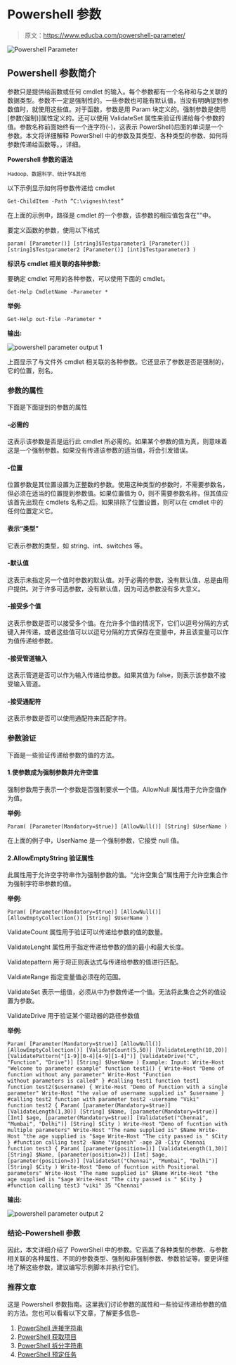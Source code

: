 # Powershell 参数

> 原文：<https://www.educba.com/powershell-parameter/>

![Powershell Parameter](img/db63c6f9fbfdf73ad291fb0cbce58d9e.png)



## Powershell 参数简介

参数只是提供给函数或任何 cmdlet 的输入。每个参数都有一个名称和与之关联的数据类型。参数不一定是强制性的。一些参数也可能有默认值，当没有明确提到参数值时，就使用这些值。对于函数，参数是用 Param 块定义的。强制参数是使用[参数(强制)]属性定义的。还可以使用 ValidateSet 属性来验证传递给每个参数的值。参数名称前面始终有一个连字符(-)，这表示 PowerShell)后面的单词是一个参数。本文将详细解释 PowerShell 中的参数及其类型、各种类型的参数、如何将参数传递给函数等。，详细。

**Powershell 参数的语法**

<small>Hadoop、数据科学、统计学&其他</small>

以下示例显示如何将参数传递给 cmdlet

`Get-ChildItem -Path “C:\vignesh\test”`

在上面的示例中，路径是 cmdlet 的一个参数，该参数的相应值包含在""中。

要定义函数的参数，使用以下格式

`param(
[Parameter()] [string]$Testparameter1
[Parameter()] [string]$Testparameter2
[Parameter()] [int]$Testparameter3
)`

**标识与 cmdlet 相关联的各种参数:**

要确定 cmdlet 可用的各种参数，可以使用下面的 cmdlet。

`Get-Help CmdletName -Parameter *`

**举例:**

`Get-Help out-file -Parameter *`

**输出:**

![powershell parameter output 1](img/4d17db33ee96a62bd5a4b79fba50b97d.png)



上面显示了与文件外 cmdlet 相关联的各种参数。它还显示了参数是否是强制的，它的位置，别名。

### 参数的属性

下面是下面提到的参数的属性

#### -必需的

这表示该参数是否是运行此 cmdlet 所必需的。如果某个参数的值为真，则意味着这是一个强制参数。如果没有传递该参数的适当值，将会引发错误。

#### -位置

位置参数是其位置设置为正整数的参数。使用这种类型的参数时，不需要参数名，但必须在适当的位置提到参数值。如果位置值为 0，则不需要参数名称，但其值应该首先出现在 cmdlets 名称之后。如果排除了位置设置，则可以在 cmdlet 中的任何位置定义它。

#### 表示“类型”

它表示参数的类型，如 string、int、switches 等。

#### -默认值

这表示未指定另一个值时参数的默认值。对于必需的参数，没有默认值，总是由用户提供。对于许多可选参数，没有默认值，因为可选参数没有多大意义。

#### -接受多个值

这表示参数是否可以接受多个值。在允许多个值的情况下，它们以逗号分隔的方式键入并传递，或者这些值可以以逗号分隔的方式保存在变量中，并且该变量可以作为值传递给参数。

#### -接受管道输入

这表示管道是否可以作为输入传递给参数。如果其值为 false，则表示该参数不接受输入管道。

#### -接受通配符

这表示参数是否可以使用通配符来匹配字符。

### 参数验证

下面是一些验证传递给参数的值的方法。

#### 1.使参数成为强制参数并允许空值

强制参数用于表示一个参数是否强制要求一个值。AllowNull 属性用于允许空值作为值。

**举例:**

`Param(
[Parameter(Mandatory=$true)] [AllowNull()] [String] $UserName
)`

在上面的例子中，UserName 是一个强制参数，它接受 null 值。

#### 2.AllowEmptyString 验证属性

此属性用于允许空字符串作为强制参数的值。“允许空集合”属性用于允许空集合作为强制字符串参数的值。

**举例:**

`Param(
[Parameter(Mandatory=$true)] [AllowNull()] [AllowEmptyCollection()] [String] $UserName
)`

ValidateCount 属性用于验证可以传递给参数的值的数量。

ValidateLenght 属性用于指定传递给参数的值的最小和最大长度。

Validatepattern 用于将正则表达式与传递给参数的值进行匹配。

ValdiateRange 指定变量值必须在的范围。

ValidateSet 表示一组值，必须从中为参数传递一个值。无法将此集合之外的值设置为参数。

ValidateDrive 用于验证某个驱动器的路径参数值

**举例:**

`Param(
[Parameter(Mandatory=$true)] [AllowNull()] [AllowEmptyCollection()] [ValidateCount(5,50)] [ValidateLength(10,20)] [ValidatePattern("[1-9][0-4][4-9][1-4]")] [ValidateDrive("C", "Function", "Drive")] [String] $UserName
)
Example:
Input:
Write-Host "Welcome to parameter example"
function test1()
{
Write-Host "Demo of function without any parameter"
Write-Host "Function without parameters is called"
}
#calling test1 function
test1
function test2($username)
{
Write-Host "Demo of Function with a single parameter"
Write-Host "the value of username supplied is" $username
}
#calling test2 function with parameter
test2 -username "Viki"
function test2
{
Param(
[parameter(Mandatory=$true)] [ValidateLength(1,30)] [String] $Name,
[parameter(Mandatory=$true)] [Int] $age,
[parameter(Mandatory=$true)] [ValidateSet("Chennai", "Mumbai", "Delhi")] [String] $City
)
Write-Host "Demo of fucntion with multiple parameters"
Write-Host "The name supplied is" $Name
Write-Host "the age supplied is "$age
Write-Host "The city passed is " $City
}
#function calling
test2 -Name "Vignesh" -age 28 -City Chennai
function test3
{
Param(
[parameter(position=1)] [ValidateLength(1,30)] [String] $Name,
[parameter(position=2)] [Int] $age,
[parameter(position=3)] [ValidateSet("Chennai", "Mumbai", "Delhi")] [String] $City
)
Write-Host "Demo of fucntion with Positional parameters"
Write-Host "The name supplied is" $Name
Write-Host "the age supplied is "$age
Write-Host "The city passed is " $City
}
#function calling
test3 "viki" 35 "Chennai"`

**输出:**

![powershell parameter output 2](img/f9c17ca8d5a3f0fa5449e55be4402651.png)



### 结论–Powershell 参数

因此，本文详细介绍了 PowerShell 中的参数。它涵盖了各种类型的参数、与参数相关联的各种属性、不同的参数类型、强制和非强制参数、参数验证等。要更详细地了解这些参数，建议编写示例脚本并执行它们。

### 推荐文章

这是 Powershell 参数指南。这里我们讨论参数的属性和一些验证传递给参数的值的方法。您也可以看看以下文章，了解更多信息–

1.  [PowerShell 连接字符串](https://www.educba.com/powershell-concatenate-string/)
2.  [PowerShell 获取项目](https://www.educba.com/powershell-get-item/)
3.  [PowerShell 拆分字符串](https://www.educba.com/powershell-split-string/)
4.  [PowerShell 预定任务](https://www.educba.com/powershell-scheduled-task/)





